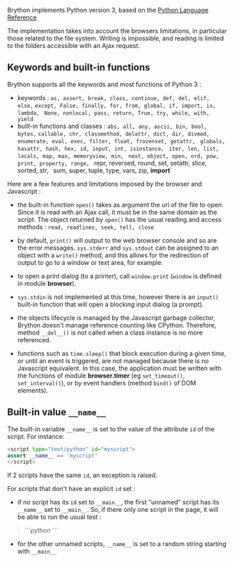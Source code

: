 Brython implements Python version 3, based on the 
[Python Language Reference](https://docs.python.org/3/reference/index.html)


The implementation takes into account the browsers limitations, in particular
those related to the file system. Writing is impossible, and reading is
limited to the folders accessible with an Ajax request.

Keywords and built-in functions
-------------------------------

Brython supports all the keywords and most functions of Python 3 :

- keywords : `as, assert, break, class, continue, def, del, elif, else,`
  `except, False, finally, for, from, global, if, import, is, lambda, `
  `None, nonlocal, pass, return, True, try, while, with, yield`
- built-in functions and classes : `abs, all, any, ascii, bin, bool, bytes,`
  `callable, chr, classmethod, delattr, dict, dir, divmod, `
  `enumerate, eval, exec, filter, float, frozenset, getattr, `
  `globals, hasattr, hash, hex, id, input, int, isinstance, `
  `iter, len, list, locals, map, max, memoryview, min, `
  `next, object, open, ord, pow, print, property, range, `
  repr, reversed, round, set, setattr, slice, sorted, str, `
  `sum, super, tuple, type, vars, zip, __import__`

Here are a few features and limitations imposed by the browser and Javascript :

- the built-in function `open()` takes as argument the url of the file to
  open. Since it is read with an Ajax call, it must be in the same domain as
  the script. The object returned by `open()` has the usual reading and access
  methods : `read, readlines, seek, tell, close`

- by default, `print()` will output to the web browser console and so are the 
  error messages. `sys.stderr` and `sys.stdout` can be assigned to an object 
  with a `write()` method, and this allows for the redirection of output to go 
  to a window or text area, for example.

- to open a print dialog (to a printer), call `window.print` (`window` is 
  defined in module **browser**).

- `sys.stdin` is not implemented at this time, however there is an `input()` 
  built-in function that will open a blocking input dialog (a prompt).

- the objects lifecycle is managed by the Javascript garbage collector, 
  Brython doesn't manage reference counting like CPython. Therefore, method
  `__del__()` is not called when a class instance is no more referenced.

- functions such as `time.sleep()` that block execution during a given time,
  or until an event is triggered, are not managed because there is no 
  Javascript equivalent. In this case, the application must be written with
  the functions of module **browser.timer** (eg `set_timeout()`, 
  `set_interval()`), or by event handlers (method `bind()` of DOM elements).


Built-in value `__name__`
-------------------------

The built-in variable `__name__` is set to the value of the attribute `id`
of the script. For instance:

```python
<script type="text/python" id="myscript">
assert __name__ == 'myscript'
</script>
```

If 2 scripts have the same `id`, an exception is raised.

For scripts that don't have an explicit `id` set :

- if no script has its `id` set to `__main__`, the first "unnamed" script has
  its `__name__` set to `__main__`. So, if there only one script in the page,
  it will be able to run the usual test :

<blockquote>
```python
<script type="text/python">
if __name__=='__main__':
    print('hello !')
</script>
```
</blockquote>

- for the other unnamed scripts, `__name__` is set to a random string starting
  with `__main__`

